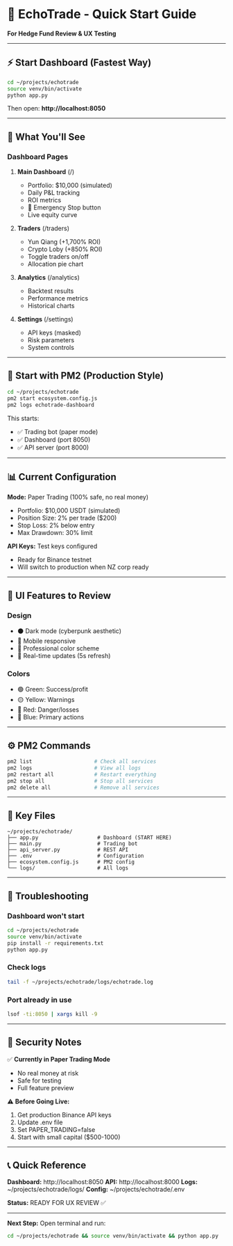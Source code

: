 # 🚀 EchoTrade - Quick Start Guide

**For Hedge Fund Review & UX Testing**

---

## ⚡ Start Dashboard (Fastest Way)

```bash
cd ~/projects/echotrade
source venv/bin/activate
python app.py
```

Then open: **http://localhost:8050**

---

## 🎯 What You'll See

### Dashboard Pages

1. **Main Dashboard** (/)
   - Portfolio: $10,000 (simulated)
   - Daily P&L tracking
   - ROI metrics
   - 🛑 Emergency Stop button
   - Live equity curve

2. **Traders** (/traders)
   - Yun Qiang (+1,700% ROI)
   - Crypto Loby (+850% ROI)
   - Toggle traders on/off
   - Allocation pie chart

3. **Analytics** (/analytics)
   - Backtest results
   - Performance metrics
   - Historical charts

4. **Settings** (/settings)
   - API keys (masked)
   - Risk parameters
   - System controls

---

## 🔧 Start with PM2 (Production Style)

```bash
cd ~/projects/echotrade
pm2 start ecosystem.config.js
pm2 logs echotrade-dashboard
```

This starts:
- ✅ Trading bot (paper mode)
- ✅ Dashboard (port 8050)
- ✅ API server (port 8000)

---

## 📊 Current Configuration

**Mode:** Paper Trading (100% safe, no real money)
- Portfolio: $10,000 USDT (simulated)
- Position Size: 2% per trade ($200)
- Stop Loss: 2% below entry
- Max Drawdown: 30% limit

**API Keys:** Test keys configured
- Ready for Binance testnet
- Will switch to production when NZ corp ready

---

## 🎨 UI Features to Review

### Design
- ⚫ Dark mode (cyberpunk aesthetic)
- 📱 Mobile responsive
- 🎨 Professional color scheme
- 🔄 Real-time updates (5s refresh)

### Colors
- 🟢 Green: Success/profit
- 🟡 Yellow: Warnings
- 🔴 Red: Danger/losses
- 🔵 Blue: Primary actions

---

## ⚙️ PM2 Commands

```bash
pm2 list                    # Check all services
pm2 logs                    # View all logs
pm2 restart all             # Restart everything
pm2 stop all                # Stop all services
pm2 delete all              # Remove all services
```

---

## 📁 Key Files

```
~/projects/echotrade/
├── app.py                   # Dashboard (START HERE)
├── main.py                  # Trading bot
├── api_server.py            # REST API
├── .env                     # Configuration
├── ecosystem.config.js      # PM2 config
└── logs/                    # All logs
```

---

## 🐛 Troubleshooting

### Dashboard won't start
```bash
cd ~/projects/echotrade
source venv/bin/activate
pip install -r requirements.txt
python app.py
```

### Check logs
```bash
tail -f ~/projects/echotrade/logs/echotrade.log
```

### Port already in use
```bash
lsof -ti:8050 | xargs kill -9
```

---

## 🔐 Security Notes

✅ **Currently in Paper Trading Mode**
- No real money at risk
- Safe for testing
- Full feature preview

⚠️ **Before Going Live:**
1. Get production Binance API keys
2. Update .env file
3. Set PAPER_TRADING=false
4. Start with small capital ($500-1000)

---

## 📞 Quick Reference

**Dashboard:** http://localhost:8050
**API:** http://localhost:8000
**Logs:** ~/projects/echotrade/logs/
**Config:** ~/projects/echotrade/.env

**Status:** READY FOR UX REVIEW ✅

---

**Next Step:** Open terminal and run:
```bash
cd ~/projects/echotrade && source venv/bin/activate && python app.py
```
